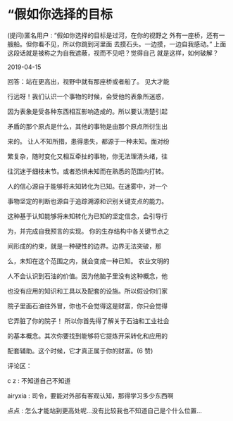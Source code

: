 # “假如你选择的目标

(提问)匿名用户 : “假如你选择的目标是过河，在你的视野之 外有一座桥，还有一艘船。但你看不见，所以你跳到河里面 去摸石头。一边摸，一边自我感动。” 上面这段话就是被称之为自我遮蔽，视而不见吧？觉得自己 就是这样，如何破解？

2019-04-15

回答：站在更高出，视野中就有那座桥或者船了。 见大才能

行远呀！我们认识一个事物的时候，会受他的表象所迷惑，

因为表象是受各种东西相互影响造成的。所以要认清楚引起

矛盾的那个原点是什么，其他的事物是由那个原点所衍生出

来的。 让人不知所措，患得患失，都源于一种未知。面对纷

繁复杂，随时变化又相互牵扯的事物，你无法理清头绪，往

往沉迷于细枝末节。或者恐惧未知而在熟悉的范围内打转。

人的信心源自于能够将未知转化为已知。在迷雾中，对一个

事物坚定的判断也源自于追踪溯源和识别关键支点的能力。

这种基于认知能够将未知转化为已知的坚定信念，会引导行

为，并完成自我预言的实现。 你的生存结构中各关键节点之

间形成的约束，就是一种硬性的边界。边界无法突破，那

么，未知在这个范围之内，就会变成一种已知。 农业文明的

人不会认识到石油的价值。因为他脑子里没有这种概念，他

也没有应用的知识和工具以及配套的设施。所以假设你们家

院子里面石油往外冒，你也不会觉得这是财富，你只会觉得

它弄脏了你的院子！ 所以你首先得了解关于石油和工业社会

的基本概念。其次你要找到能够将它提炼开采转化和应用的

配套辅助。这个时候，它才真正属于你的财富。(6 赞)

评论区：

c z : 不知道自己不知道

airyxia : 司令，要能对外部有客观认知，那得学习多少东西啊

点点 : 怎么才能站到更高处呢…没有比较我也不知道自己是个什么位置…